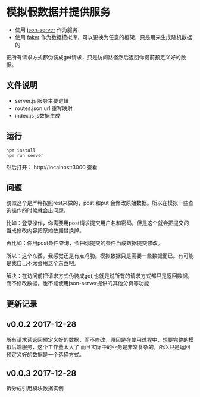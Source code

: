 # 模拟假数据并提供服务

* 使用 [json-server](https://github.com/typicode/json-server) 作为服务
* 使用 [faker](https://github.com/Marak/faker.js) 作为数据模拟库，可以更换为任意的框架，只是用来生成随机数据的

把所有请求方式都伪装成get请求，只是访问路径然后返回你提前预定义好的数据。

## 文件说明

* server.js 服务主要逻辑
* routes.json url 重写映射
* index.js js数据生成

## 运行
```
npm install
npm run server

```

然后打开： http://localhost:3000 查看


## 问题

貌似这个是严格按照rest来做的，post 和put 会修改原始数据。所以在模拟一些查询操作的时候就会出问题，

比如：登录操作，你需要用post请求提交用户名和密码，但是这个就会把提交的当成修改内容把原始数据替换掉。

再比如：你用post条件查询，会把你提交的条件当成数据提交修改。

所以：这个东西，我感觉还是有点鸡肋。模拟数据只是需要一些数据而已。有可能是我自己不太会用这个东西吧。

解决：在访问前把请求方式伪装成get,也就是说所有的请求方式都只是返回数据，而不修改数据，也不能使用json-server提供的其他分页等功能

## 更新记录

## v0.0.2 2017-12-28

所有请求读返回预定义好的数据，而不修改，原因是在使用过程中，想要完整的模拟后端服务，这个工作量太大了
而且实际中的业务是非常复杂的，所以只是返回预定义好的数据是一个选择方式。

## v0.0.3 2017-12-28

拆分成引用模块数据实例